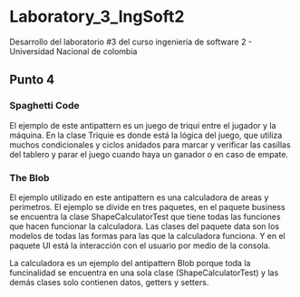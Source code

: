 # Laboratory_3_IngSoft2
Desarrollo del laboratorio #3 del curso ingeniería de software 2 - Universidad Nacional de colombia

## Punto 4

### Spaghetti Code

El ejemplo de este antipattern es un juego de triqui entre el jugador y la máquina. En la clase Triquie es donde está la lógica del juego, que utiliza muchos condicionales y ciclos anidados para marcar y verificar las casillas del tablero y parar el juego cuando haya un ganador o en caso de empate.

### The Blob

El ejemplo utilizado en este antipattern es una calculadora de areas y perimetros. El ejemplo se divide en tres paquetes, en el paquete business se encuentra la clase ShapeCalculatorTest que tiene todas las funciones que hacen funcionar la calculadora. Las clases del paquete data son los modelos de todas las formas para las que la calculadora funciona. Y en el paquete UI está la interacción con el usuario por medio de la consola.

La calculadora es un ejemplo del antipattern Blob porque toda la funcinalidad se encuentra en una sola clase (ShapeCalculatorTest) y las demás clases solo contienen datos, getters y setters.
